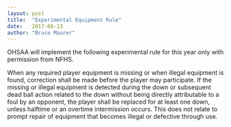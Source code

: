 ```yaml
---
layout: post
title:  "Experimental Equipment Rule"
date:   2017-08-13
author: "Bruce Maurer"
---
```


OHSAA will implement the following experimental rule for this year only with
permission from NFHS.

When any required player equipment is missing or when illegal equipment is
found, correction shall be made before the player may participate. If the
missing or illegal equipment is detected during the down or subsequent dead ball
action related to the down without being directly attributable to a foul by an
opponent, the player shall be replaced for at least one down, unless halftime or
an overtime intermission occurs. This does not relate to prompt repair of
equipment that becomes illegal or defective through use.
